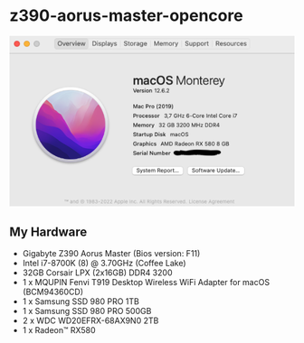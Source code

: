 # z390-aorus-master-opencore

![About This Mac](stuff/about.png)

## My Hardware
- Gigabyte Z390 Aorus Master (Bios version: F11)
- Intel i7-8700K (8) @ 3.70GHz (Coffee Lake)
- 32GB Corsair LPX (2x16GB) DDR4 3200
- 1 x MQUPIN Fenvi T919 Desktop Wireless WiFi Adapter for macOS (BCM94360CD)
- 1 x Samsung SSD 980 PRO 1TB
- 1 x Samsung SSD 980 PRO 500GB
- 2 x WDC WD20EFRX-68AX9N0 2TB
- 1 x Radeon™ RX580

